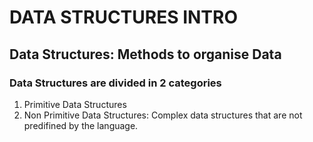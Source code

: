 # DATA STRUCTURES INTRO

## Data Structures: Methods to organise Data

### Data Structures are divided in 2 categories
1. Primitive Data Structures
2. Non Primitive Data Structures: Complex data structures that are not predifined by the language.


